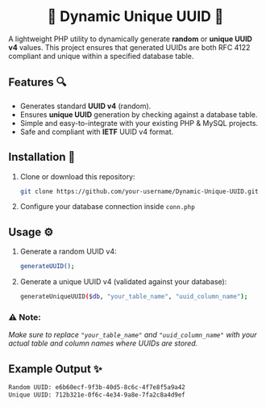 # <div align=center>🚀 Dynamic Unique UUID 🚀</div>

A lightweight PHP utility to dynamically generate **random** or **unique UUID v4** values. This project ensures that generated UUIDs are both RFC 4122 compliant and unique within a specified database table.

## Features 🔍

- Generates standard **UUID v4** (random).
- Ensures **unique UUID** generation by checking against a database table.
- Simple and easy-to-integrate with your existing PHP & MySQL projects.
- Safe and compliant with **IETF** UUID v4 format.

## Installation 🚀

1. Clone or download this repository:
   ```bash
   git clone https://github.com/your-username/Dynamic-Unique-UUID.git
   ```

2. Configure your database connection inside ``conn.php``

## Usage ⚙️

1. Generate a random UUID v4:
   ```bash
   generateUUID();
   ```

2. Generate a unique UUID v4 (validated against your database):
   ```bash
   generateUniqueUUID($db, "your_table_name", "uuid_column_name");
   ```

### ⚠️ Note:
*Make sure to replace ``"your_table_name"`` and ``"uuid_column_name"`` with your actual table and column names where UUIDs are stored.*

## Example Output ✨
   ```bash
   Random UUID: e6b60ecf-9f3b-40d5-8c6c-4f7e8f5a9a42
   Unique UUID: 712b321e-0f6c-4e34-9a8e-7fa2c8a4d9ef
   ```
